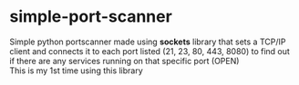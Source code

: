 # simple-port-scanner
Simple python portscanner made using **sockets** library that sets a TCP/IP client and connects it to each port listed (21, 23, 80, 443, 8080) to find out
if there are any services running on that specific port (OPEN) <br>
This is my 1st time using this library

